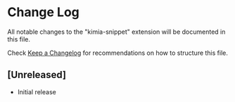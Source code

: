 # Change Log

All notable changes to the "kimia-snippet" extension will be documented in this file.

Check [Keep a Changelog](http://keepachangelog.com/) for recommendations on how to structure this file.

## [Unreleased]

- Initial release